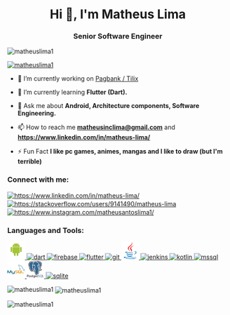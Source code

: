 <h1 align="center">Hi 👋, I'm Matheus Lima</h1>
<h3 align="center">Senior Software Engineer</h3>

<p align="left"> <img src="https://komarev.com/ghpvc/?username=matheuslima1&label=Profile%20views&color=0e75b6&style=flat" alt="matheuslima1" /> </p>

<p align="left"> <a href="https://github.com/ryo-ma/github-profile-trophy"><img src="https://github-profile-trophy.vercel.app/?username=matheuslima1" alt="matheuslima1" /></a> </p>

- 🔭 I’m currently working on [Pagbank / Tilix](@pagseguro)

- 🌱 I’m currently learning **Flutter (Dart).**

- 💬 Ask me about **Android, Architecture components, Software Engineering.**

- 📫 How to reach me **matheusinclima@gmail.com** and **https://www.linkedin.com/in/matheus-lima/**

- ⚡ Fun Fact **I like pc games, animes, mangas and I like to draw (but I'm terrible)**

<h3 align="left">Connect with me:</h3>
<p align="left">
<a href="https://linkedin.com/in/matheus-lima/" target="blank"><img align="center" src="https://cdn.jsdelivr.net/npm/simple-icons@3.0.1/icons/linkedin.svg" alt="https://www.linkedin.com/in/matheus-lima/" height="30" width="40" /></a>
<a href="https://stackoverflow.com/users/9141490/matheus-lima" target="blank"><img align="center" src="https://cdn.jsdelivr.net/npm/simple-icons@3.0.1/icons/stackoverflow.svg" alt="https://stackoverflow.com/users/9141490/matheus-lima" height="30" width="40" /></a>
<a href="https://instagram.com/matheusantoslima1/" target="blank"><img align="center" src="https://cdn.jsdelivr.net/npm/simple-icons@3.0.1/icons/instagram.svg" alt="https://www.instagram.com/matheusantoslima1/" height="30" width="40" /></a>
</p>

<h3 align="left">Languages and Tools:</h3>
<p align="left"> <a href="https://developer.android.com" target="_blank"> <img src="https://raw.githubusercontent.com/devicons/devicon/master/icons/android/android-original-wordmark.svg" alt="android" width="40" height="40"/> </a> <a href="https://dart.dev" target="_blank"> <img src="https://www.vectorlogo.zone/logos/dartlang/dartlang-icon.svg" alt="dart" width="40" height="40"/> </a> <a href="https://firebase.google.com/" target="_blank"> <img src="https://www.vectorlogo.zone/logos/firebase/firebase-icon.svg" alt="firebase" width="40" height="40"/> </a> <a href="https://flutter.dev" target="_blank"> <img src="https://www.vectorlogo.zone/logos/flutterio/flutterio-icon.svg" alt="flutter" width="40" height="40"/> </a> <a href="https://git-scm.com/" target="_blank"> <img src="https://www.vectorlogo.zone/logos/git-scm/git-scm-icon.svg" alt="git" width="40" height="40"/> </a> <a href="https://www.java.com" target="_blank"> <img src="https://raw.githubusercontent.com/devicons/devicon/master/icons/java/java-original.svg" alt="java" width="40" height="40"/> </a> <a href="https://www.jenkins.io" target="_blank"> <img src="https://www.vectorlogo.zone/logos/jenkins/jenkins-icon.svg" alt="jenkins" width="40" height="40"/> </a> <a href="https://kotlinlang.org" target="_blank"> <img src="https://www.vectorlogo.zone/logos/kotlinlang/kotlinlang-icon.svg" alt="kotlin" width="40" height="40"/> </a> <a href="https://www.microsoft.com/en-us/sql-server" target="_blank"> <img src="https://cdn.worldvectorlogo.com/logos/microsoft-sql-server.svg" alt="mssql" width="40" height="40"/> </a> <a href="https://www.mysql.com/" target="_blank"> <img src="https://raw.githubusercontent.com/devicons/devicon/master/icons/mysql/mysql-original-wordmark.svg" alt="mysql" width="40" height="40"/> </a> <a href="https://www.postgresql.org" target="_blank"> <img src="https://raw.githubusercontent.com/devicons/devicon/master/icons/postgresql/postgresql-original-wordmark.svg" alt="postgresql" width="40" height="40"/> </a> <a href="https://www.sqlite.org/" target="_blank"> <img src="https://www.vectorlogo.zone/logos/sqlite/sqlite-icon.svg" alt="sqlite" width="40" height="40"/> </a> </p>

<p><img align="left" src="https://github-readme-stats.vercel.app/api/top-langs?username=matheuslima1&show_icons=true&locale=en&layout=compact" alt="matheuslima1" /></p>

<p>&nbsp;<img align="center" src="https://github-readme-stats.vercel.app/api?username=matheuslima1&show_icons=true&locale=en" alt="matheuslima1" /></p>

<p><img align="center" src="https://github-readme-streak-stats.herokuapp.com/?user=matheuslima1&" alt="matheuslima1" /></p>
